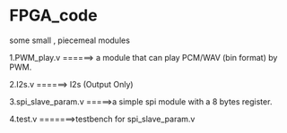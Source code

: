# FPGA_code
some small , piecemeal modules 

1.PWM_play.v ======> a module that can play PCM/WAV (bin format) by PWM.

2.I2s.v      ======> I2s (Output Only)

3.spi_slave_param.v =====>a simple spi module with a 8 bytes register. 

4.test.v     =======>testbench for spi_slave_param.v
